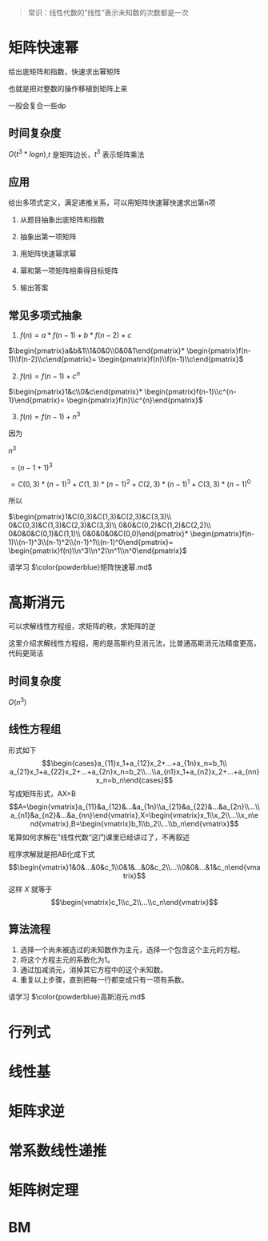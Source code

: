 >常识：线性代数的”线性“表示未知数的次数都是一次
# 矩阵快速幂
给出底矩阵和指数，快速求出幂矩阵

也就是把对整数的操作移植到矩阵上来

一般会复合一些dp
## 时间复杂度
$O(t^3*log n)$,$t$ 是矩阵边长，$t^3$ 表示矩阵乘法

## 应用

给出多项式定义，满足递推关系，可以用矩阵快速幂快速求出第n项

1. 从题目抽象出底矩阵和指数

2. 抽象出第一项矩阵

3. 用矩阵快速幂求幂

4. 幂和第一项矩阵相乘得目标矩阵

5. 输出答案

## 常见多项式抽象

1. $f(n) = a * f(n-1) + b * f(n-2) +c$

$\begin{pmatrix}a&b&1\\1&0&0\\0&0&1\end{pmatrix}*
\begin{pmatrix}f(n-1)\\f(n-2)\\c\end{pmatrix}=
\begin{pmatrix}f(n)\\f(n-1)\\c\end{pmatrix}$

2. $f(n) = f(n-1) + c^n$

$\begin{pmatrix}1&c\\0&c\end{pmatrix}*
\begin{pmatrix}f(n-1)\\c^{n-1}\end{pmatrix}=
\begin{pmatrix}f(n)\\c^{n}\end{pmatrix}$

3. $f(n)= f(n-1) + n^3$

因为

$n^3$

$= (n - 1 + 1)^3$

$= C(0,3)*(n-1)^3 + C(1,3)*(n-1)^2 + C(2,3)*(n-1)^1 + C(3,3)*(n-1)^0$

所以

$\begin{pmatrix}1&C(0,3)&C(1,3)&C(2,3)&C(3,3)\\
0&C(0,3)&C(1,3)&C(2,3)&C(3,3)\\
0&0&C(0,2)&C(1,2)&C(2,2)\\
0&0&0&C(0,1)&C(1,1)\\
0&0&0&0&C(0,0)\end{pmatrix}*
\begin{pmatrix}f(n-1)\\(n-1)^3\\(n-1)^2\\(n-1)^1\\(n-1)^0\end{pmatrix}=
\begin{pmatrix}f(n)\\n^3\\n^2\\n^1\\n^0\end{pmatrix}$

请学习 $\color{powderblue}矩阵快速幂.md$   
# 高斯消元
可以求解线性方程组，求矩阵的秩，求矩阵的逆

这里介绍求解线性方程组，用的是高斯约旦消元法，比普通高斯消元法精度更高，代码更简洁
## 时间复杂度
$O(n^3)$
## 线性方程组
形式如下
$$\begin{cases}a_{11}x_1+a_{12}x_2+...+a_{1n}x_n=b_1\\ a_{21}x_1+a_{22}x_2+...+a_{2n}x_n=b_2\\...\\a_{n1}x_1+a_{n2}x_2+...+a_{nn}x_n=b_n\end{cases}$$
写成矩阵形式，AX=B
$$A=\begin{vmatrix}a_{11}&a_{12}&...&a_{1n}\\a_{21}&a_{22}&...&a_{2n}\\...\\a_{n1}&a_{n2}&...&a_{nn}\end{vmatrix},X=\begin{vmatrix}x_1\\x_2\\...\\x_n\end{vmatrix},B=\begin{vmatrix}b_1\\b_2\\...\\b_n\end{vmatrix}$$
笔算如何求解在”线性代数“这门课里已经讲过了，不再叙述

程序求解就是把AB化成下式
$$\begin{vmatrix}1&0&...&0&c_1\\0&1&...&0&c_2\\...\\0&0&...&1&c_n\end{vmatrix}$$
这样 $X$ 就等于
$$\begin{vmatrix}c_1\\c_2\\...\\c_n\end{vmatrix}$$
## 算法流程
1. 选择一个尚未被选过的未知数作为主元，选择一个包含这个主元的方程。
2. 将这个方程主元的系数化为1。
3. 通过加减消元，消掉其它方程中的这个未知数。
4. 重复以上步骤，直到把每一行都变成只有一项有系数。

请学习 $\color{powderblue}高斯消元.md$ 
# 行列式
# 线性基
# 矩阵求逆
# 常系数线性递推
# 矩阵树定理
# BM